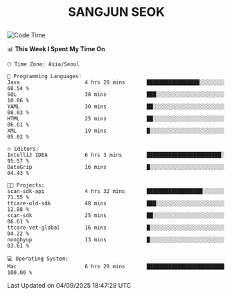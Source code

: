 <h1>
 <p align="center">
   SANGJUN SEOK
 </p>
</h1>

<!--START_SECTION:waka-->
![Code Time](http://img.shields.io/badge/Code%20Time-4%2C580%20hrs%2031%20mins-blue)

📊 **This Week I Spent My Time On** 

```text
🕑︎ Time Zone: Asia/Seoul

💬 Programming Languages: 
Java                     4 hrs 20 mins       █████████████████░░░░░░░░   68.54 % 
SQL                      38 mins             ███░░░░░░░░░░░░░░░░░░░░░░   10.06 % 
YAML                     30 mins             ██░░░░░░░░░░░░░░░░░░░░░░░   08.03 % 
HTML                     25 mins             ██░░░░░░░░░░░░░░░░░░░░░░░   06.61 % 
XML                      19 mins             █░░░░░░░░░░░░░░░░░░░░░░░░   05.02 % 

🔥 Editors: 
IntelliJ IDEA            6 hrs 3 mins        ████████████████████████░   95.57 % 
DataGrip                 16 mins             █░░░░░░░░░░░░░░░░░░░░░░░░   04.43 % 

🐱‍💻 Projects: 
scan-sdk-api             4 hrs 32 mins       ██████████████████░░░░░░░   71.55 % 
ttcare-old-sdk           48 mins             ███░░░░░░░░░░░░░░░░░░░░░░   12.88 % 
scan-sdk                 25 mins             ██░░░░░░░░░░░░░░░░░░░░░░░   06.61 % 
ttcare-vet-global        16 mins             █░░░░░░░░░░░░░░░░░░░░░░░░   04.22 % 
nonghyup                 13 mins             █░░░░░░░░░░░░░░░░░░░░░░░░   03.61 % 

💻 Operating System: 
Mac                      6 hrs 20 mins       █████████████████████████   100.00 % 
```


 Last Updated on 04/09/2025 18:47:28 UTC
<!--END_SECTION:waka-->
